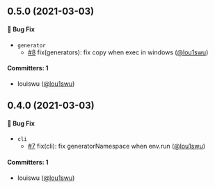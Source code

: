 
## 0.5.0 (2021-03-03)

#### :bug: Bug Fix
* `generator`
  * [#8](https://github.com/open-dingtalk/dingtalk-fe-cli/pull/8) fix(generators): fix copy when exec in windows ([@lou1swu](https://github.com/lou1swu))

#### Committers: 1
- louiswu ([@lou1swu](https://github.com/lou1swu))



## 0.4.0 (2021-03-03)

#### :bug: Bug Fix
* `cli`
  * [#7](https://github.com/open-dingtalk/dingtalk-fe-cli/pull/7) fix(cli): fix generatorNamespace when env.run ([@lou1swu](https://github.com/lou1swu))

#### Committers: 1
- louiswu ([@lou1swu](https://github.com/lou1swu))





